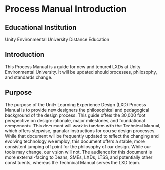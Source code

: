 # Process Manual Introduction

## Educational Institution

Unity Environmental University Distance Education

## Introduction
This Process Manual is a guide for new and tenured LXDs at Unity Environmental University. It will be updated should processes, philosophy, and standards change.

## Purpose
The purpose of the Unity Learning Experience Design (LXD) Process Manual is to provide new designers the philosophical and pedagogical background of the design process. This guide offers the 30,000 foot perspective on design: rationale, major milestones, and foundational components. This document will work in tandem with the Technical Manual, which offers stepwise, granular instructions for course design processes. While that document will be frequently updated to reflect the changing and evolving technology we employ, this document offers a stable, more consistent jumping off point for the philosophy of our design. While our tools may change, our vision will not. The audience for this document is more external-facing to Deans, SMEs, LXDs, LTSS, and potentially other constituents, whereas the Technical Manual serves the LXD team.

